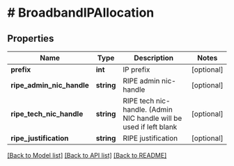 # # BroadbandIPAllocation

## Properties

Name | Type | Description | Notes
------------ | ------------- | ------------- | -------------
**prefix** | **int** | IP prefix | [optional]
**ripe_admin_nic_handle** | **string** | RIPE admin nic-handle | [optional]
**ripe_tech_nic_handle** | **string** | RIPE tech nic-handle. (Admin NIC handle will be used if left blank | [optional]
**ripe_justification** | **string** | RIPE justification | [optional]

[[Back to Model list]](../../README.md#models) [[Back to API list]](../../README.md#endpoints) [[Back to README]](../../README.md)
